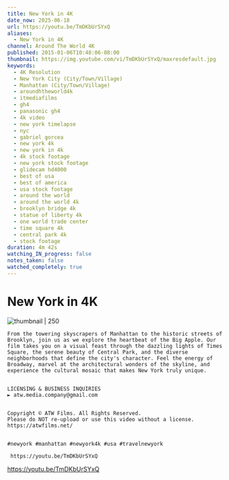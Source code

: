 ```yaml
---
title: New York in 4K
date_now: 2025-06-18
url: https://youtu.be/TmDKbUrSYxQ
aliases:
  - New York in 4K
channel: Around The World 4K
published: 2015-01-06T10:48:06-08:00
thumbnail: https://img.youtube.com/vi/TmDKbUrSYxQ/maxresdefault.jpg
keywords:
  - 4K Resolution
  - New York City (City/Town/Village)
  - Manhattan (City/Town/Village)
  - aroundhtheworld4k
  - itmediafilms
  - gh4
  - panasonic gh4
  - 4k video
  - new york timelapse
  - nyc
  - gabriel gorcea
  - new york 4k
  - new york in 4k
  - 4k stock footage
  - new york stock footage
  - glidecam hd4000
  - best of usa
  - best of america
  - usa stock footage
  - around the world
  - around the world 4k
  - brooklyn bridge 4k
  - statue of liberty 4k
  - one world trade center
  - time square 4k
  - central park 4k
  - stock footage
duration: 4m 42s
watching_IN_progress: false
notes_taken: false
watched_completely: true
---
```


# New York in 4K

![thumbnail | 250](https://img.youtube.com/vi/TmDKbUrSYxQ/maxresdefault.jpg)

```
From the towering skyscrapers of Manhattan to the historic streets of Brooklyn, join us as we explore the heartbeat of the Big Apple. Our film takes you on a visual feast through the dazzling lights of Times Square, the serene beauty of Central Park, and the diverse neighborhoods that define the city's character. Feel the energy of Broadway, marvel at the architectural wonders of the skyline, and experience the cultural mosaic that makes New York truly unique.


LICENSING & BUSINESS INQUIRIES
► atw.media.company@gmail.com


Copyright © ATW Films. All Rights Reserved.
Please do NOT re-upload or use this video without a license.
https://atwfilms.net/


#newyork #manhattan #newyork4k #usa #travelnewyork
```

```timestamp-url 
 https://youtu.be/TmDKbUrSYxQ
 ```


https://youtu.be/TmDKbUrSYxQ
